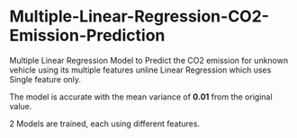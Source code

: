 # Multiple-Linear-Regression-CO2-Emission-Prediction

Multiple Linear Regression Model to Predict the CO2 emission for unknown vehicle using its multiple features unline Linear Regression which uses Single feature only.

The model is accurate with the mean variance of **0.01** from the original value.

2 Models are trained, each using different features.
